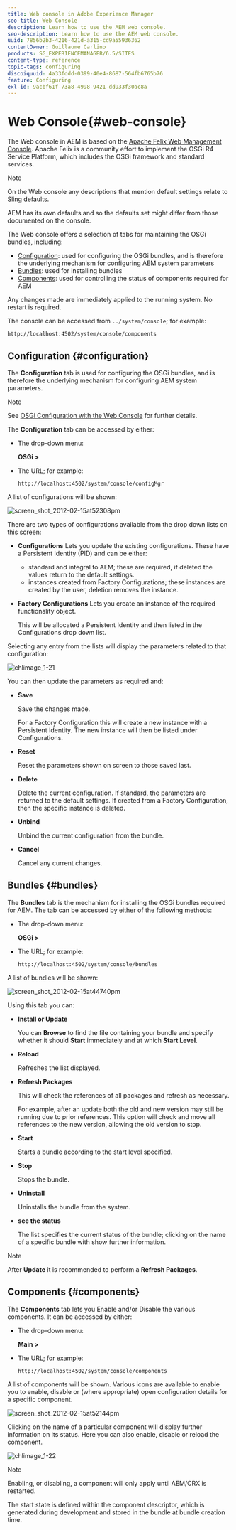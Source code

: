 ```yaml
---
title: Web console in Adobe Experience Manager
seo-title: Web Console
description: Learn how to use the AEM web console.
seo-description: Learn how to use the AEM web console.
uuid: 7856b2b3-4216-421d-a315-cd9a55936362
contentOwner: Guillaume Carlino
products: SG_EXPERIENCEMANAGER/6.5/SITES
content-type: reference
topic-tags: configuring
discoiquuid: 4a33fddd-0399-40e4-8687-564fb6765b76
feature: Configuring
exl-id: 9acbf61f-73a8-4998-9421-dd933f30ac8a
---
```

# Web Console{#web-console}

The Web console in AEM is based on the [Apache Felix Web Management Console](https://felix.apache.org/documentation/subprojects/apache-felix-web-console.html). Apache Felix is a community effort to implement the OSGi R4 Service Platform, which includes the OSGi framework and standard services.

>[!NOTE]
>
>On the Web console any descriptions that mention default settings relate to Sling defaults.
>
>AEM has its own defaults and so the defaults set might differ from those documented on the console.

The Web console offers a selection of tabs for maintaining the OSGi bundles, including:

* [Configuration](#configuration): used for configuring the OSGi bundles, and is therefore the underlying mechanism for configuring AEM system parameters
* [Bundles](#bundles): used for installing bundles
* [Components](#components): used for controlling the status of components required for AEM

Any changes made are immediately applied to the running system. No restart is required.

The console can be accessed from `../system/console`; for example:

`http://localhost:4502/system/console/components`

## Configuration {#configuration}

The **Configuration** tab is used for configuring the OSGi bundles, and is therefore the underlying mechanism for configuring AEM system parameters.

>[!NOTE]
>
>See [OSGi Configuration with the Web Console](/help/sites-deploying/configuring-osgi.md) for further details.

The **Configuration** tab can be accessed by either:

* The drop-down menu:

  **OSGi &gt;**

* The URL; for example:

  `http://localhost:4502/system/console/configMgr`

A list of configurations will be shown:

![screen_shot_2012-02-15at52308pm](assets/screen_shot_2012-02-15at52308pm.png)

There are two types of configurations available from the drop down lists on this screen:

* **Configurations**
  Lets you update the existing configurations. These have a Persistent Identity (PID) and can be either:

    * standard and integral to AEM; these are required, if deleted the values return to the default settings.
    * instances created from Factory Configurations; these instances are created by the user, deletion removes the instance.

* **Factory Configurations**
  Lets you create an instance of the required functionality object.

  This will be allocated a Persistent Identity and then listed in the Configurations drop down list.

Selecting any entry from the lists will display the parameters related to that configuration:

![chlimage_1-21](assets/chlimage_1-21a.png)

You can then update the parameters as required and:

* **Save**

  Save the changes made.

  For a Factory Configuration this will create a new instance with a Persistent Identity. The new instance will then be listed under Configurations.

* **Reset**

  Reset the parameters shown on screen to those saved last.

* **Delete**

  Delete the current configuration. If standard, the parameters are returned to the default settings. If created from a Factory Configuration, then the specific instance is deleted.

* **Unbind**

  Unbind the current configuration from the bundle.

* **Cancel**

  Cancel any current changes.

## Bundles {#bundles}

The **Bundles** tab is the mechanism for installing the OSGi bundles required for AEM. The tab can be accessed by either of the following methods:

* The drop-down menu:

  **OSGi &gt;**

* The URL; for example:

  `http://localhost:4502/system/console/bundles`

A list of bundles will be shown:

![screen_shot_2012-02-15at44740pm](assets/screen_shot_2012-02-15at44740pm.png)

Using this tab you can:

* **Install or Update**

  You can **Browse** to find the file containing your bundle and specify whether it should **Start** immediately and at which **Start Level**.

* **Reload**

  Refreshes the list displayed.

* **Refresh Packages**

  This will check the references of all packages and refresh as necessary.

  For example, after an update both the old and new version may still be running due to prior references. This option will check and move all references to the new version, allowing the old version to stop.

* **Start**

  Starts a bundle according to the start level specified.

* **Stop**

  Stops the bundle.

* **Uninstall**

  Uninstalls the bundle from the system.

* **see the status**

  The list specifies the current status of the bundle; clicking on the name of a specific bundle with show further information.

>[!NOTE]
>
>After **Update** it is recommended to perform a **Refresh Packages**.

## Components {#components}

The **Components** tab lets you Enable and/or Disable the various components. It can be accessed by either:

* The drop-down menu:

  **Main &gt;**

* The URL; for example:

  `http://localhost:4502/system/console/components`

A list of components will be shown. Various icons are available to enable you to enable, disable or (where appropriate) open configuration details for a specific component.

![screen_shot_2012-02-15at52144pm](assets/screen_shot_2012-02-15at52144pm.png)

Clicking on the name of a particular component will display further information on its status. Here you can also enable, disable or reload the component.

![chlimage_1-22](assets/chlimage_1-22a.png)

>[!NOTE]
>
>Enabling, or disabling, a component will only apply until AEM/CRX is restarted.
>
>The start state is defined within the component descriptor, which is generated during development and stored in the bundle at bundle creation time.
